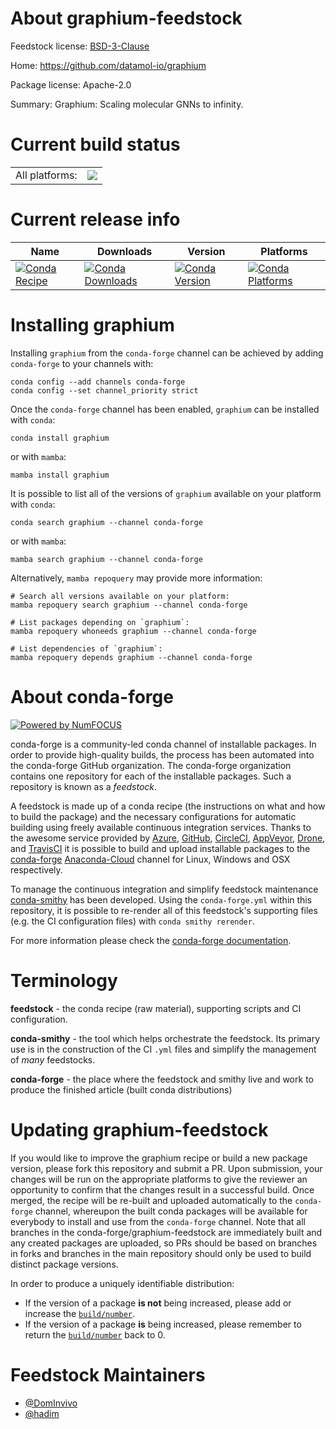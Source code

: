 About graphium-feedstock
========================

Feedstock license: [BSD-3-Clause](https://github.com/conda-forge/graphium-feedstock/blob/main/LICENSE.txt)

Home: https://github.com/datamol-io/graphium

Package license: Apache-2.0

Summary: Graphium: Scaling molecular GNNs to infinity.

Current build status
====================


<table><tr><td>All platforms:</td>
    <td>
      <a href="https://dev.azure.com/conda-forge/feedstock-builds/_build/latest?definitionId=19568&branchName=main">
        <img src="https://dev.azure.com/conda-forge/feedstock-builds/_apis/build/status/graphium-feedstock?branchName=main">
      </a>
    </td>
  </tr>
</table>

Current release info
====================

| Name | Downloads | Version | Platforms |
| --- | --- | --- | --- |
| [![Conda Recipe](https://img.shields.io/badge/recipe-graphium-green.svg)](https://anaconda.org/conda-forge/graphium) | [![Conda Downloads](https://img.shields.io/conda/dn/conda-forge/graphium.svg)](https://anaconda.org/conda-forge/graphium) | [![Conda Version](https://img.shields.io/conda/vn/conda-forge/graphium.svg)](https://anaconda.org/conda-forge/graphium) | [![Conda Platforms](https://img.shields.io/conda/pn/conda-forge/graphium.svg)](https://anaconda.org/conda-forge/graphium) |

Installing graphium
===================

Installing `graphium` from the `conda-forge` channel can be achieved by adding `conda-forge` to your channels with:

```
conda config --add channels conda-forge
conda config --set channel_priority strict
```

Once the `conda-forge` channel has been enabled, `graphium` can be installed with `conda`:

```
conda install graphium
```

or with `mamba`:

```
mamba install graphium
```

It is possible to list all of the versions of `graphium` available on your platform with `conda`:

```
conda search graphium --channel conda-forge
```

or with `mamba`:

```
mamba search graphium --channel conda-forge
```

Alternatively, `mamba repoquery` may provide more information:

```
# Search all versions available on your platform:
mamba repoquery search graphium --channel conda-forge

# List packages depending on `graphium`:
mamba repoquery whoneeds graphium --channel conda-forge

# List dependencies of `graphium`:
mamba repoquery depends graphium --channel conda-forge
```


About conda-forge
=================

[![Powered by
NumFOCUS](https://img.shields.io/badge/powered%20by-NumFOCUS-orange.svg?style=flat&colorA=E1523D&colorB=007D8A)](https://numfocus.org)

conda-forge is a community-led conda channel of installable packages.
In order to provide high-quality builds, the process has been automated into the
conda-forge GitHub organization. The conda-forge organization contains one repository
for each of the installable packages. Such a repository is known as a *feedstock*.

A feedstock is made up of a conda recipe (the instructions on what and how to build
the package) and the necessary configurations for automatic building using freely
available continuous integration services. Thanks to the awesome service provided by
[Azure](https://azure.microsoft.com/en-us/services/devops/), [GitHub](https://github.com/),
[CircleCI](https://circleci.com/), [AppVeyor](https://www.appveyor.com/),
[Drone](https://cloud.drone.io/welcome), and [TravisCI](https://travis-ci.com/)
it is possible to build and upload installable packages to the
[conda-forge](https://anaconda.org/conda-forge) [Anaconda-Cloud](https://anaconda.org/)
channel for Linux, Windows and OSX respectively.

To manage the continuous integration and simplify feedstock maintenance
[conda-smithy](https://github.com/conda-forge/conda-smithy) has been developed.
Using the ``conda-forge.yml`` within this repository, it is possible to re-render all of
this feedstock's supporting files (e.g. the CI configuration files) with ``conda smithy rerender``.

For more information please check the [conda-forge documentation](https://conda-forge.org/docs/).

Terminology
===========

**feedstock** - the conda recipe (raw material), supporting scripts and CI configuration.

**conda-smithy** - the tool which helps orchestrate the feedstock.
                   Its primary use is in the construction of the CI ``.yml`` files
                   and simplify the management of *many* feedstocks.

**conda-forge** - the place where the feedstock and smithy live and work to
                  produce the finished article (built conda distributions)


Updating graphium-feedstock
===========================

If you would like to improve the graphium recipe or build a new
package version, please fork this repository and submit a PR. Upon submission,
your changes will be run on the appropriate platforms to give the reviewer an
opportunity to confirm that the changes result in a successful build. Once
merged, the recipe will be re-built and uploaded automatically to the
`conda-forge` channel, whereupon the built conda packages will be available for
everybody to install and use from the `conda-forge` channel.
Note that all branches in the conda-forge/graphium-feedstock are
immediately built and any created packages are uploaded, so PRs should be based
on branches in forks and branches in the main repository should only be used to
build distinct package versions.

In order to produce a uniquely identifiable distribution:
 * If the version of a package **is not** being increased, please add or increase
   the [``build/number``](https://docs.conda.io/projects/conda-build/en/latest/resources/define-metadata.html#build-number-and-string).
 * If the version of a package **is** being increased, please remember to return
   the [``build/number``](https://docs.conda.io/projects/conda-build/en/latest/resources/define-metadata.html#build-number-and-string)
   back to 0.

Feedstock Maintainers
=====================

* [@DomInvivo](https://github.com/DomInvivo/)
* [@hadim](https://github.com/hadim/)

